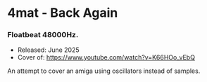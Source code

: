 # 4mat - Back Again

### **Floatbeat 48000Hz.**

- Released: June 2025
- Cover of: https://www.youtube.com/watch?v=K66HOo_vEbQ

An attempt to cover an amiga using oscillators instead of samples.
